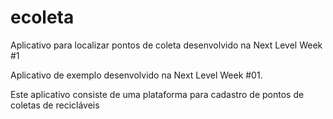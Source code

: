 # ecoleta
Aplicativo para localizar pontos de coleta desenvolvido na Next Level Week #1

Aplicativo de exemplo desenvolvido na Next Level Week #01.

Este aplicativo consiste de uma plataforma para cadastro de pontos de coletas de recicláveis
